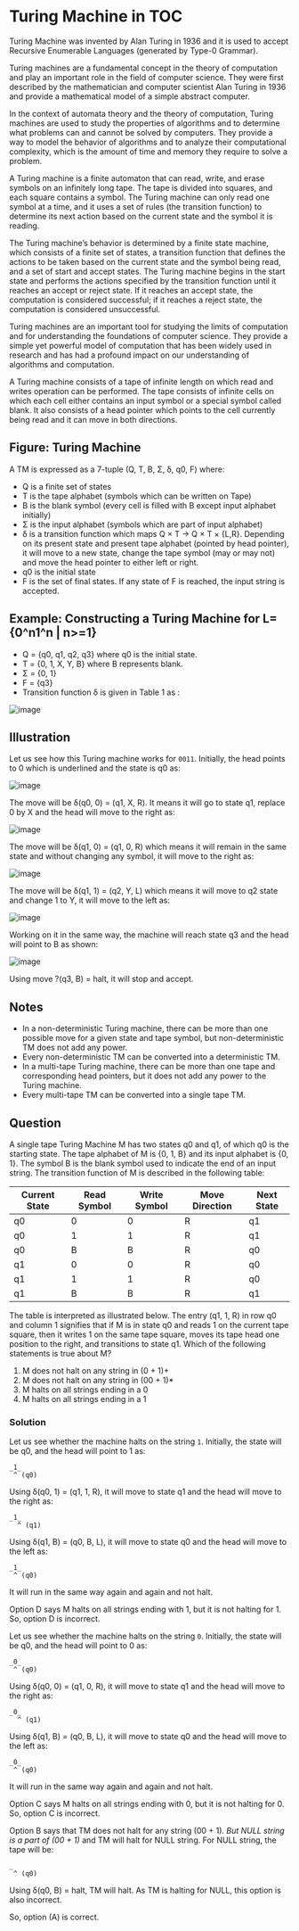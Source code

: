 
# Turing Machine in TOC


Turing Machine was invented by Alan Turing in 1936 and it is used to accept Recursive Enumerable Languages (generated by Type-0 Grammar).

Turing machines are a fundamental concept in the theory of computation and play an important role in the field of computer science. They were first described by the mathematician and computer scientist Alan Turing in 1936 and provide a mathematical model of a simple abstract computer.

In the context of automata theory and the theory of computation, Turing machines are used to study the properties of algorithms and to determine what problems can and cannot be solved by computers. They provide a way to model the behavior of algorithms and to analyze their computational complexity, which is the amount of time and memory they require to solve a problem.

A Turing machine is a finite automaton that can read, write, and erase symbols on an infinitely long tape. The tape is divided into squares, and each square contains a symbol. The Turing machine can only read one symbol at a time, and it uses a set of rules (the transition function) to determine its next action based on the current state and the symbol it is reading.

The Turing machine’s behavior is determined by a finite state machine, which consists of a finite set of states, a transition function that defines the actions to be taken based on the current state and the symbol being read, and a set of start and accept states. The Turing machine begins in the start state and performs the actions specified by the transition function until it reaches an accept or reject state. If it reaches an accept state, the computation is considered successful; if it reaches a reject state, the computation is considered unsuccessful.

Turing machines are an important tool for studying the limits of computation and for understanding the foundations of computer science. They provide a simple yet powerful model of computation that has been widely used in research and has had a profound impact on our understanding of algorithms and computation.

A Turing machine consists of a tape of infinite length on which read and writes operation can be performed. The tape consists of infinite cells on which each cell either contains an input symbol or a special symbol called blank. It also consists of a head pointer which points to the cell currently being read and it can move in both directions.

## Figure: Turing Machine

A TM is expressed as a 7-tuple (Q, T, B, Σ, δ, q0, F) where:
- Q is a finite set of states
- T is the tape alphabet (symbols which can be written on Tape)
- B is the blank symbol (every cell is filled with B except input alphabet initially)
- Σ is the input alphabet (symbols which are part of input alphabet)
- δ is a transition function which maps Q × T → Q × T × {L,R}. Depending on its present state and present tape alphabet (pointed by head pointer), it will move to a new state, change the tape symbol (may or may not) and move the head pointer to either left or right.
- q0 is the initial state
- F is the set of final states. If any state of F is reached, the input string is accepted.

## Example: Constructing a Turing Machine for L={0^n1^n | n>=1}
- Q = {q0, q1, q2, q3} where q0 is the initial state.
- T = {0, 1, X, Y, B} where B represents blank.
- Σ = {0, 1}
- F = {q3}
- Transition function δ is given in Table 1 as :

![image](https://github.com/user-attachments/assets/1963e4d6-8bc8-4dce-92d9-57de0ce12e52)

  

##                                            Illustration
Let us see how this Turing machine works for `0011`. Initially, the head points to 0 which is underlined and the state is q0 as:

 ![image](https://github.com/user-attachments/assets/278a633e-c7a1-42b2-a4a8-5fe4c8963edc)


The move will be δ(q0, 0) = (q1, X, R). It means it will go to state q1, replace 0 by X and the head will move to the right as:


![image](https://github.com/user-attachments/assets/b3cf36b5-0b01-47f8-8334-fdbfeab0770e)

 

The move will be δ(q1, 0) = (q1, 0, R) which means it will remain in the same state and without changing any symbol, it will move to the right as:

 ![image](https://github.com/user-attachments/assets/2108f5f9-996a-4aa6-8c18-06cd8acf687e)


The move will be δ(q1, 1) = (q2, Y, L) which means it will move to q2 state and change 1 to Y, it will move to the left as:

 ![image](https://github.com/user-attachments/assets/3152344e-c670-47a3-b5c0-fe05c8dcf51f)


Working on it in the same way, the machine will reach state q3 and the head will point to B as shown:

 ![image](https://github.com/user-attachments/assets/52b136a7-38d5-4e6d-b316-14975bf768c6)


Using move ?(q3, B) = halt, it will stop and accept.

## Notes
- In a non-deterministic Turing machine, there can be more than one possible move for a given state and tape symbol, but non-deterministic TM does not add any power.
- Every non-deterministic TM can be converted into a deterministic TM.
- In a multi-tape Turing machine, there can be more than one tape and corresponding head pointers, but it does not add any power to the Turing machine.
- Every multi-tape TM can be converted into a single tape TM.

## Question
A single tape Turing Machine M has two states q0 and q1, of which q0 is the starting state. The tape alphabet of M is {0, 1, B} and its input alphabet is {0, 1}. The symbol B is the blank symbol used to indicate the end of an input string. The transition function of M is described in the following table:

| Current State | Read Symbol | Write Symbol | Move Direction | Next State |
|---------------|-------------|--------------|----------------|------------|
| q0            | 0           | 0            | R              | q1         |
| q0            | 1           | 1            | R              | q1         |
| q0            | B           | B            | R              | q0         |
| q1            | 0           | 0            | R              | q0         |
| q1            | 1           | 1            | R              | q0         |
| q1            | B           | B            | R              | q1         |

The table is interpreted as illustrated below. The entry (q1, 1, R) in row q0 and column 1 signifies that if M is in state q0 and reads 1 on the current tape square, then it writes 1 on the same tape square, moves its tape head one position to the right, and transitions to state q1. Which of the following statements is true about M?

1. M does not halt on any string in (0 + 1)+
2. M does not halt on any string in (00 + 1)*
3. M halts on all strings ending in a 0
4. M halts on all strings ending in a 1

### Solution
Let us see whether the machine halts on the string `1`. Initially, the state will be q0, and the head will point to 1 as:

```
_1_
 ^ (q0)
```

Using δ(q0, 1) = (q1, 1, R), it will move to state q1 and the head will move to the right as:

```
_1_
  ^ (q1)
```

Using δ(q1, B) = (q0, B, L), it will move to state q0 and the head will move to the left as:

```
_1_
 ^ (q0)
```

It will run in the same way again and again and not halt.

Option D says M halts on all strings ending with 1, but it is not halting for 1. So, option D is incorrect.

Let us see whether the machine halts on the string `0`. Initially, the state will be q0, and the head will point to 0 as:

```
_0_
 ^ (q0)
```

Using δ(q0, 0) = (q1, 0, R), it will move to state q1 and the head will move to the right as:

```
_0_
  ^ (q1)
```

Using δ(q1, B) = (q0, B, L), it will move to state q0 and the head will move to the left as:

```
_0_
 ^ (q0)
```

It will run in the same way again and again and not halt.

Option C says M halts on all strings ending with 0, but it is not halting for 0. So, option C is incorrect.

Option B says that TM does not halt for any string (00 + 1)*. But NULL string is a part of (00 + 1)* and TM will halt for NULL string. For NULL string, the tape will be:

```
_
 ^ (q0)
```

Using δ(q0, B) = halt, TM will halt. As TM is halting for NULL, this option is also incorrect.

So, option (A) is correct.
```
